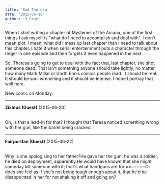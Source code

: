 ```yaml
---
title: 'Sad Theresa'
date: '2015-06-18'
author: 'J Gray'
---
```


<p>When I start writing a chapter of Mysteries of the Arcana, one of the first things I ask myself is "what do I need to accomplish and deal with". I don't mean plot. I mean, what did I mess up last chapter than I need to talk about this chapter. I hate it when serial entertainment puts a character through the ringer in one episode and then forgets it even happened in the next.</p><p>So, Theresa's going to get to deal with the fact that, last chapter, she shot someone dead. That isn't something anyone should take lightly, no matter how many Mark Millar or Garth Ennis comics people read. It should be real. It should be soul wrenching and it should be intense. I hope I portray that well here.</p><p>New comic on Monday.</p>

---
**Zixinus (Guest)** (2015-06-20)

<br> Oh, is that a lead-in for that? I thought that Teresa noticed something wrong with her gun, like the barrel being cracked.<br>

---
**Fairportfan (Guest)** (2015-06-22)

<br>Why is she apologising to her father?He gave her the gun; he was a soldier, he died on deployment, apparently.He would have known that she might someday kill someone with it; that's what handguns are for.=======Or does she feel as if she's not being tough enough about it, that he'd be disappointed in her for not shaking it off and going on?

